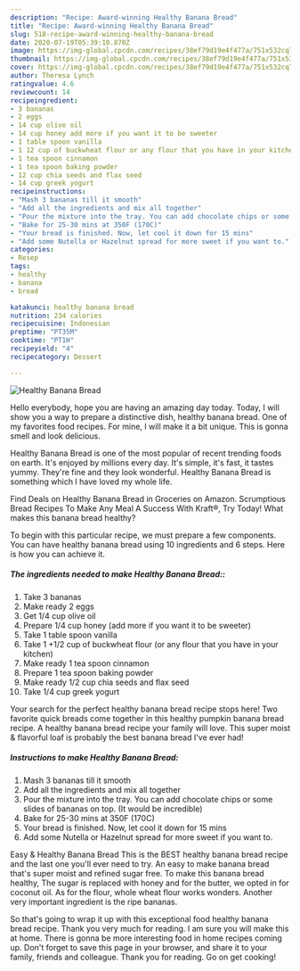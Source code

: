 ```yaml
---
description: "Recipe: Award-winning Healthy Banana Bread"
title: "Recipe: Award-winning Healthy Banana Bread"
slug: 518-recipe-award-winning-healthy-banana-bread
date: 2020-07-19T05:39:10.870Z
image: https://img-global.cpcdn.com/recipes/38ef79d19e4f477a/751x532cq70/healthy-banana-bread-recipe-main-photo.jpg
thumbnail: https://img-global.cpcdn.com/recipes/38ef79d19e4f477a/751x532cq70/healthy-banana-bread-recipe-main-photo.jpg
cover: https://img-global.cpcdn.com/recipes/38ef79d19e4f477a/751x532cq70/healthy-banana-bread-recipe-main-photo.jpg
author: Theresa Lynch
ratingvalue: 4.6
reviewcount: 14
recipeingredient:
- 3 bananas
- 2 eggs
- 14 cup olive oil
- 14 cup honey add more if you want it to be sweeter
- 1 table spoon vanilla
- 1 12 cup of buckwheat flour or any flour that you have in your kitchen
- 1 tea spoon cinnamon
- 1 tea spoon baking powder
- 12 cup chia seeds and flax seed
- 14 cup greek yogurt
recipeinstructions:
- "Mash 3 bananas till it smooth"
- "Add all the ingredients and mix all together"
- "Pour the mixture into the tray. You can add chocolate chips or some slides of bananas on top. (It would be incredible)"
- "Bake for 25-30 mins at 350F (170C)"
- "Your bread is finished. Now, let cool it down for 15 mins"
- "Add some Nutella or Hazelnut spread for more sweet if you want to."
categories:
- Resep
tags:
- healthy
- banana
- bread

katakunci: healthy banana bread
nutrition: 234 calories
recipecuisine: Indonesian
preptime: "PT35M"
cooktime: "PT1H"
recipeyield: "4"
recipecategory: Dessert

---
```



![Healthy Banana Bread](https://img-global.cpcdn.com/recipes/38ef79d19e4f477a/751x532cq70/healthy-banana-bread-recipe-main-photo.jpg)

Hello everybody, hope you are having an amazing day today. Today, I will show you a way to prepare a distinctive dish, healthy banana bread. One of my favorites food recipes. For mine, I will make it a bit unique. This is gonna smell and look delicious.

Healthy Banana Bread is one of the most popular of recent trending foods on earth. It's enjoyed by millions every day. It's simple, it's fast, it tastes yummy. They're fine and they look wonderful. Healthy Banana Bread is something which I have loved my whole life.

Find Deals on Healthy Banana Bread in Groceries on Amazon. Scrumptious Bread Recipes To Make Any Meal A Success With Kraft®, Try Today! What makes this banana bread healthy?


To begin with this particular recipe, we must prepare a few components. You can have healthy banana bread using 10 ingredients and 6 steps. Here is how you can achieve it.

##### The ingredients needed to make Healthy Banana Bread::

1. Take 3 bananas
1. Make ready 2 eggs
1. Get 1/4 cup olive oil
1. Prepare 1/4 cup honey (add more if you want it to be sweeter)
1. Take 1 table spoon vanilla
1. Take 1 +1/2 cup of buckwheat flour (or any flour that you have in your kitchen)
1. Make ready 1 tea spoon cinnamon
1. Prepare 1 tea spoon baking powder
1. Make ready 1/2 cup chia seeds and flax seed
1. Take 1/4 cup greek yogurt


Your search for the perfect healthy banana bread recipe stops here! Two favorite quick breads come together in this healthy pumpkin banana bread recipe. A healthy banana bread recipe your family will love. This super moist &amp; flavorful loaf is probably the best banana bread I&#39;ve ever had! 

##### Instructions to make Healthy Banana Bread:

1. Mash 3 bananas till it smooth
1. Add all the ingredients and mix all together
1. Pour the mixture into the tray. You can add chocolate chips or some slides of bananas on top. (It would be incredible)
1. Bake for 25-30 mins at 350F (170C)
1. Your bread is finished. Now, let cool it down for 15 mins
1. Add some Nutella or Hazelnut spread for more sweet if you want to.


Easy &amp; Healthy Banana Bread This is the BEST healthy banana bread recipe and the last one you&#39;ll ever need to try. An easy to make banana bread that&#39;s super moist and refined sugar free. To make this banana bread healthy, The sugar is replaced with honey and for the butter, we opted in for coconut oil. As for the flour, whole wheat flour works wonders. Another very important ingredient is the ripe bananas. 

So that's going to wrap it up with this exceptional food healthy banana bread recipe. Thank you very much for reading. I am sure you will make this at home. There is gonna be more interesting food in home recipes coming up. Don't forget to save this page in your browser, and share it to your family, friends and colleague. Thank you for reading. Go on get cooking!
